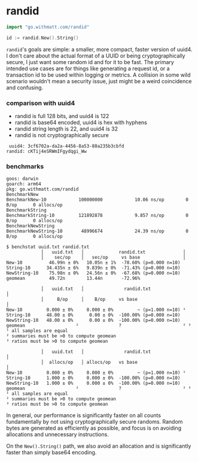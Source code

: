 # randid

```go
import "go.withmatt.com/randid"

id := randid.New().String()
```

`randid`'s goals are simple: a smaller, more compact, faster version of uuid4.
I don't care about the actual format of a UUID or being cryptographically secure,
I just want some random id and for it to be fast. The primary intended use cases
are for things like generating a request id, or a transaction id to be used within
logging or metrics. A collision in some wild scenario wouldn't mean a security issue,
just might be a weird coincidence and confusing.

### comparison with uuid4

* randid is full 128 bits, and uuid4 is 122
* randid is base64 encoded, uuid4 is hex with hyphens
* randid string length is 22, and uuid4 is 32
* randid is not cryptographically secure

```
 uuid4: 3cf6702a-da2a-4456-8a53-80a235b3cbfd
randid: cKTij4eSRWmIFgydqgi_Ww
```

### benchmarks

```
goos: darwin
goarch: arm64
pkg: go.withmatt.com/randid
BenchmarkNew
BenchmarkNew-10            100000000            10.06 ns/op        0 B/op      0 allocs/op
BenchmarkString
BenchmarkString-10         121892878            9.857 ns/op        0 B/op      0 allocs/op
BenchmarkNewString
BenchmarkNewString-10       48996674            24.39 ns/op        0 B/op      0 allocs/op
```

```
$ benchstat uuid.txt randid.txt
             │   uuid.txt   │             randid.txt              │
             │    sec/op    │   sec/op     vs base                │
New-10          46.99n ± 0%   10.05n ± 1%  -78.60% (p=0.000 n=10)
String-10      34.435n ± 6%   9.839n ± 0%  -71.43% (p=0.000 n=10)
NewString-10    75.98n ± 0%   24.56n ± 0%  -67.68% (p=0.000 n=10)
geomean         49.72n        13.44n       -72.96%

             │   uuid.txt   │               randid.txt                │
             │     B/op     │    B/op     vs base                     │
New-10         0.000 ± 0%     0.000 ± 0%         ~ (p=1.000 n=10) ¹
String-10      48.00 ± 0%      0.00 ± 0%  -100.00% (p=0.000 n=10)
NewString-10   48.00 ± 0%      0.00 ± 0%  -100.00% (p=0.000 n=10)
geomean                   ²               ?                       ² ³
¹ all samples are equal
² summaries must be >0 to compute geomean
³ ratios must be >0 to compute geomean

             │   uuid.txt   │               randid.txt                │
             │  allocs/op   │ allocs/op   vs base                     │
New-10         0.000 ± 0%     0.000 ± 0%         ~ (p=1.000 n=10) ¹
String-10      1.000 ± 0%     0.000 ± 0%  -100.00% (p=0.000 n=10)
NewString-10   1.000 ± 0%     0.000 ± 0%  -100.00% (p=0.000 n=10)
geomean                   ²               ?                       ² ³
¹ all samples are equal
² summaries must be >0 to compute geomean
³ ratios must be >0 to compute geomean
```

In general, our performance is significantly faster on all counts fundamentally by not using
cryptographically secure randoms. Random bytes are generated as efficiently as possible, and focus
is on avoiding allocations and unnecessary instructions.

On the `New().String()` path, we also avoid an allocation and is significantly faster than
simply base64 encoding.
